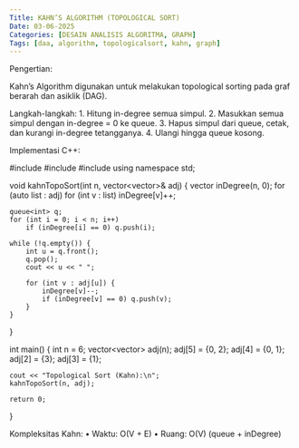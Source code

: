 ```yaml
---
Title: KAHN’S ALGORITHM (TOPOLOGICAL SORT)
Date: 03-06-2025
Categories: [DESAIN ANALISIS ALGORITMA, GRAPH]
Tags: [daa, algorithm, topologicalsort, kahn, graph]
---
```

Pengertian:

Kahn’s Algorithm digunakan untuk melakukan topological sorting pada graf berarah dan asiklik (DAG).

Langkah-langkah:
	1.	Hitung in-degree semua simpul.
	2.	Masukkan semua simpul dengan in-degree = 0 ke queue.
	3.	Hapus simpul dari queue, cetak, dan kurangi in-degree tetangganya.
	4.	Ulangi hingga queue kosong.

Implementasi C++:

#include <iostream>
#include <vector>
#include <queue>
using namespace std;

void kahnTopoSort(int n, vector<vector<int>>& adj) {
    vector<int> inDegree(n, 0);
    for (auto list : adj)
        for (int v : list)
            inDegree[v]++;

    queue<int> q;
    for (int i = 0; i < n; i++)
        if (inDegree[i] == 0) q.push(i);

    while (!q.empty()) {
        int u = q.front();
        q.pop();
        cout << u << " ";

        for (int v : adj[u]) {
            inDegree[v]--;
            if (inDegree[v] == 0) q.push(v);
        }
    }
}

int main() {
    int n = 6;
    vector<vector<int>> adj(n);
    adj[5] = {0, 2};
    adj[4] = {0, 1};
    adj[2] = {3};
    adj[3] = {1};

    cout << "Topological Sort (Kahn):\n";
    kahnTopoSort(n, adj);

    return 0;
}

Kompleksitas Kahn:
	•	Waktu: O(V + E)
	•	Ruang: O(V) (queue + inDegree)

